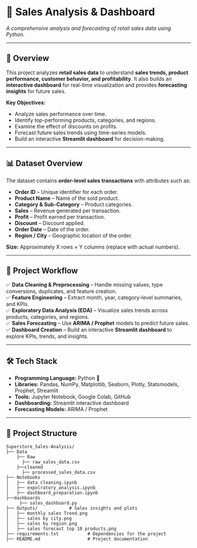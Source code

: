 # 🛒 Sales Analysis & Dashboard

*A comprehensive analysis and forecasting of retail sales data using Python.*

---

## 🌟 Overview
This project analyzes **retail sales data** to understand **sales trends, product performance, customer behavior, and profitability**. It also builds an **interactive dashboard** for real-time visualization and provides **forecasting insights** for future sales.  

**Key Objectives:**  
- Analyze sales performance over time.  
- Identify top-performing products, categories, and regions.  
- Examine the effect of discounts on profits.  
- Forecast future sales trends using time-series models.  
- Build an interactive **Streamlit dashboard** for decision-making.

---

## 📊 Dataset Overview
The dataset contains **order-level sales transactions** with attributes such as:  
- **Order ID** – Unique identifier for each order.  
- **Product Name** – Name of the sold product.  
- **Category & Sub-Category** – Product categories.  
- **Sales** – Revenue generated per transaction.  
- **Profit** – Profit earned per transaction.  
- **Discount** – Discount applied.  
- **Order Date** – Date of the order.  
- **Region / City** – Geographic location of the order.  

**Size:** Approximately X rows × Y columns (replace with actual numbers).

---

## 🎯 Project Workflow
✅ **Data Cleaning & Preprocessing** – Handle missing values, type conversions, duplicates, and feature creation.  
✅ **Feature Engineering** – Extract month, year, category-level summaries, and KPIs.  
✅ **Exploratory Data Analysis (EDA)** – Visualize sales trends across products, categories, and regions.  
✅ **Sales Forecasting** – Use **ARIMA / Prophet** models to predict future sales.  
✅ **Dashboard Creation** – Build an interactive **Streamlit dashboard** to explore KPIs, trends, and insights.

---

## 🛠️ Tech Stack
- **Programming Language:** Python 🐍  
- **Libraries:** Pandas, NumPy, Matplotlib, Seaborn, Plotly, Statsmodels, Prophet, Streamlit  
- **Tools:** Jupyter Notebook, Google Colab, GitHub  
- **Dashboarding:** Streamlit interactive dashboard  
- **Forecasting Models:** ARIMA / Prophet

---

## 📂 Project Structure
```
Superstore_Sales-Analysis/
├── Data
    ├── Raw
      ├── raw_sales_data.csv
    ├──cleaned
      ├── processed_sales_data.csv 
├── Notebooks
│   ├── data cleaning.ipynb
│   ├── expolratory_analysis.ipynb
│   ├── dashboard_preparation.ipynb
├──dashboards
     ├── sales_dashboard.py
├── Outputs/            # Sales insights and plots
│   ├── monthly sales Trend.png
│   ├── sales by city.png
│   ├── sales by region.png
│   ├── sales forecast top 10 products.png
├── requirements.txt           # Dependencies for the project
├── README.md                  # Project documentation
```

